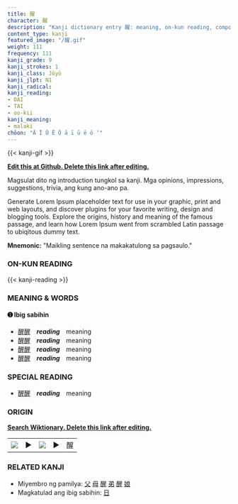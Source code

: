 ```yaml
---
title: 醒
character: 醒
description: "Kanji dictionary entry 醒: meaning, on-kun reading, compounds, origin, related kanji"
content_type: kanji
featured_image: "/醒.gif"
weight: 111
frequency: 111
kanji_grade: 9
kanji_strokes: 1
kanji_class: Jōyō
kanji_jlpt: N1
kanji_radical: 
kanji_reading: 
- DAI
- TAI
- oo-kii
kanji_meaning:
- malaki
chōon: "Ā Ī Ū Ē Ō ā ī ū ē ō ’"
---
```

[//]: # (Don't edit the line below. Kanji animated GIF code is automatically generated.)
{{< kanji-gif >}}

[//]: # (Edit below this line.)

**[Edit this at Github. Delete this link after editing.](https://github.com/tim0g/tim/tree/main/content/kanji/醒/index.md)**

Magsulat dito ng introduction tungkol sa kanji. Mga opinions, impressions, suggestions, trivia, ang kung ano-ano pa.

Generate Lorem Ipsum placeholder text for use in your graphic, print and web layouts, and discover plugins for your favorite writing, design and blogging tools. Explore the origins, history and meaning of the famous passage, and learn how Lorem Ipsum went from scrambled Latin passage to ubiqitous dummy text.
 
**Mnemonic:** "Maikling sentence na makakatulong sa pagsaulo."

### ON-KUN READING

[//]: # (Don't edit the line below. ON-KUN READING code is automatically generated.)
{{< kanji-reading >}}

### MEANING & WORDS

#### ➊ **Ibig sabihin**
  - [醒](../醒)[醒](../醒)　***reading***　meaning
  - [醒](../醒)[醒](../醒)　***reading***　meaning
  - [醒](../醒)[醒](../醒)　***reading***　meaning
  - [醒](../醒)[醒](../醒)　***reading***　meaning

### SPECIAL READING
  - [醒](../醒)[醒](../醒)　***reading***　meaning

### ORIGIN

**[Search Wiktionary. Delete this link after editing.](https://wiktionary.org/wiki/醒)**
<table class="kanji-table"><tr><td>
<img src="60px-醒-bronze.svg.png">
</td><td>▶</td><td>
<img src="60px-醒-oracle.svg.png">
</td><td>▶</td>
<td class="kanji-origin">醒</td>
</tr></table>

### RELATED KANJI
- Miyembro ng pamilya: [父](../父) [母](../母) [醒](../醒) [弟](../弟) [醒](../醒) [娘](../娘)
- Magkatulad ang ibig sabihin: [日](../日)
